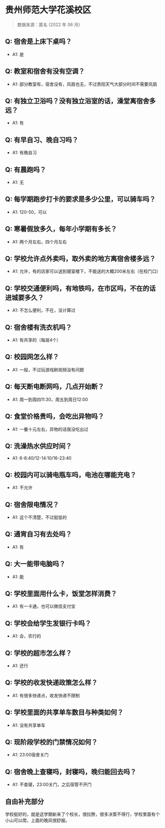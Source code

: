 # 贵州师范大学花溪校区

> 数据来源：匿名 (2022 年 06 月)

## Q: 宿舍是上床下桌吗？

- A1: 是

## Q: 教室和宿舍有没有空调？

- A1: 部分教室有，宿舍没有，风扇也无，不过贵阳天气大部分时间不需要风扇

## Q: 有独立卫浴吗？没有独立浴室的话，澡堂离宿舍多远？

- A1: 有

## Q: 有早自习、晚自习吗？

- A1: 有晚自习

## Q: 有晨跑吗？

- A1: 无

## Q: 每学期跑步打卡的要求是多少公里，可以骑车吗？

- A1: 120-50，可以

## Q: 寒暑假放多久，每年小学期有多长？

- A1: 两个月左右，四个月左右

## Q: 学校允许点外卖吗，取外卖的地方离宿舍楼多远？

- A1: 允许，有的店家可以送到寝室楼下，不能送的大概200米左右（在校门口）

## Q: 学校交通便利吗，有地铁吗，在市区吗，不在的话进城要多久？

- A1: 不怎么便利，不在，没计算过

## Q: 宿舍楼有洗衣机吗？

- A1: 有共享的（每层4个）

## Q: 校园网怎么样？

- A1: 一般，不过玩游戏刷视频没有问题

## Q: 每天断电断网吗，几点开始断？

- A1: 周一到周四11:30，周五到周日12:00

## Q: 食堂价格贵吗，会吃出异物吗？

- A1: 一餐十元左右，异物的话我没吃出过

## Q: 洗澡热水供应时间？

- A1: 6-8:40/12-14:10/16-23:40

## Q: 校园内可以骑电瓶车吗，电池在哪能充电？

- A1: 不允许

## Q: 宿舍限电情况？

- A1: 这个不清楚，不过挺低的

## Q: 通宵自习有去处吗？

- A1: 有

## Q: 大一能带电脑吗？

- A1: 能

## Q: 学校里面用什么卡，饭堂怎样消费？

- A1: 有一卡通，也可以微信支付宝

## Q: 学校会给学生发银行卡吗？

- A1: 会，农行的

## Q: 学校的超市怎么样？

- A1: 还行

## Q: 学校的收发快递政策怎么样？

- A1: 有很多快递点，收发快递不限制

## Q: 学校里面的共享单车数目与种类如何？

- A1: 没有共享单车

## Q: 现阶段学校的门禁情况如何？

- A1: 23:00宿舍关门

## Q: 宿舍晚上查寝吗，封寝吗，晚归能回去吗？

- A1: 不查寝，23:00关门，之后宿管不开门

## 自由补充部分

学校挺好的，就是这学期新来了个校长，很拉胯，很多决策不得行，学校里面有个小山可以爬，上面的晚风很舒服。